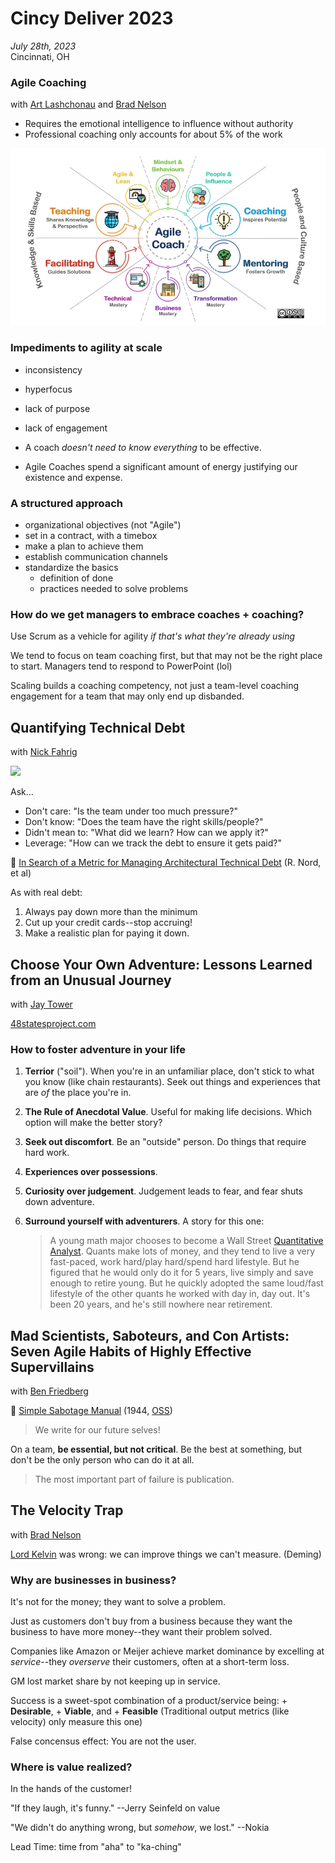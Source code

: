 # Cincy Deliver 2023

*July 28th, 2023*  
Cincinnati, OH

### Agile Coaching

with [Art Lashchonau](https://www.linkedin.com/in/lashchonau/) and [Brad Nelson](https://www.linkedin.com/today/author/bradgile)

+ Requires the emotional intelligence to influence without authority
+ Professional coaching only accounts for about 5% of the work

![](img/competencies.png)


### Impediments to agility at scale

+ inconsistency
+ hyperfocus
+ lack of purpose
+ lack of engagement

+ A coach *doesn't need to know everything* to be effective.

+ Agile Coaches spend a significant amount of energy justifying our existence and expense.

### A structured approach

+ organizational objectives (not "Agile")
+ set in a contract, with a timebox
+ make a plan to achieve them
+ establish communication channels
+ standardize the basics
    + definition of done
    + practices needed to solve problems

### How do we get managers to embrace coaches + coaching?

Use Scrum as a vehicle for agility *if that's what they're already using*

We tend to focus on team coaching first, but that may not be the right place to start. Managers tend to respond to PowerPoint (lol)

Scaling builds a coaching competency, not just a team-level coaching engagement for a team that may only end up disbanded.

## Quantifying Technical Debt

with [Nick Fahrig](https://www.linkedin.com/in/nick-fahrig)

[![](https://mermaid.ink/img/pako:eNpdkLtuwzAMRX-F4NIlHvqYPBQo4m4pULQdvbASEwu2qFSi2hhB_r1y7CzmRPAcguA9owmWscafTDaS6LajqK1AKXU6MHyNR04Q9qBsOnGGBrD8vSinik4uwQebfuCUoKqe4T1my7II4yy8GOOmYVmelG2QZFzIaZZut6t72PEvRzrwCjxAE-ROwVBco8cF9RL-VugJGmcn5pkENOAGPUdPzpaHz5PconbsucW6tJZi32Irl-JR1vA5isFaY-YN5qMl5cbRIZLHek9DKlO2TkN8mxO8BnkzX69kES__0Gt3_w?type=png)](https://mermaid.live/edit#pako:eNpdkLtuwzAMRX-F4NIlHvqYPBQo4m4pULQdvbASEwu2qFSi2hhB_r1y7CzmRPAcguA9owmWscafTDaS6LajqK1AKXU6MHyNR04Q9qBsOnGGBrD8vSinik4uwQebfuCUoKqe4T1my7II4yy8GOOmYVmelG2QZFzIaZZut6t72PEvRzrwCjxAE-ROwVBco8cF9RL-VugJGmcn5pkENOAGPUdPzpaHz5PconbsucW6tJZi32Irl-JR1vA5isFaY-YN5qMl5cbRIZLHek9DKlO2TkN8mxO8BnkzX69kES__0Gt3_w)

Ask...

+ Don't care: "Is the team under too much pressure?"
+ Don't know: "Does the team have the right skills/people?"
+ Didn't mean to: "What did we learn? How can we apply it?"
+ Leverage: "How can we track the debt to ensure it gets paid?"

📄 [In Search of a Metric for Managing Architectural Technical Debt](https://ieeexplore.ieee.org/document/6337765) (R. Nord, et al)

As with real debt: 

1. Always pay down more than the minimum
1. Cut up your credit cards--stop accruing!
1. Make a realistic plan for paying it down.

## Choose Your Own Adventure: Lessons Learned from an Unusual Journey

with [Jay Tower](https://www.linkedin.com/in/jtower)

[48statesproject.com](https://48statesproject.com)

### How to foster adventure in your life

1. **Terrior** ("soil"). When you're in an unfamiliar place, don't stick to what you know (like chain restaurants). Seek out things and experiences that are *of* the place you're in.  
1. **The Rule of Anecdotal Value**. Useful for making life decisions. Which option will make the better story?
1. **Seek out discomfort**. Be an "outside" person. Do things that require hard work.
1. **Experiences over possessions**.
1. **Curiosity over judgement**. Judgement leads to fear, and fear shuts down adventure.
1. **Surround yourself with adventurers**. A story for this one: 

    > A young math major chooses to become a Wall Street [Quantitative Analyst](https://en.wikipedia.org/wiki/Quantitative_analysis_(finance)). Quants make lots of money, and they tend to live a very fast-paced, work hard/play hard/spend hard lifestyle. But he figured that he would only do it for 5 years, live simply and save enough to retire young. But he quickly adopted the same loud/fast lifestyle of the other quants he worked with day in, day out. It's been 20 years, and he's still nowhere near retirement.
    
## Mad Scientists, Saboteurs, and Con Artists: Seven Agile Habits of Highly Effective Supervillains

with [Ben Friedberg](https://www.linkedin.com/in/ben-friedberg-7ab1497)

📘 [Simple Sabotage Manual](https://en.wikisource.org/wiki/Simple_Sabotage_Field_Manual) (1944, [OSS](https://en.wikipedia.org/wiki/Office_of_Strategic_Services))

> We write for our future selves!

On a team, **be essential, but not critical**. Be the best at something, but don't be the only person who can do it at all.

> The most important part of failure is publication.
  
## The Velocity Trap

with [Brad Nelson](https://www.linkedin.com/today/author/bradgile)

[Lord Kelvin](https://skeptics.stackexchange.com/questions/42436/did-lord-kelvin-say-if-you-can-not-measure-it-you-can-not-improve-it) was wrong: we can improve things we can't measure. (Deming)

### Why are businesses in business? 
It's not for the money; they want to solve a problem.

Just as customers don't buy from a business because they want the business to have more money--they want their problem solved.

Companies like Amazon or Meijer achieve market dominance by excelling at *service*--they *overserve* their customers, often at a short-term loss.

GM lost market share by not keeping up in service.

Success is a sweet-spot combination of a product/service being:
    + **Desirable**,
    + **Viable**, and
    + **Feasible** (Traditional output metrics (like velocity) only measure this one)

False concensus effect: You are not the user.

### Where is value realized?
In the hands of the customer!

"If they laugh, it's funny." --Jerry Seinfeld on value

"We didn't do anything wrong, but *somehow*, we lost." --Nokia
    
Lead Time: time from "aha" to "ka-ching"
